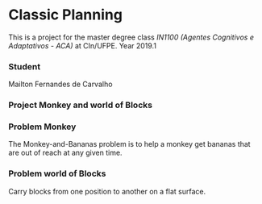 # Classic Planning
This is a project for the master degree class *IN1100 (Agentes Cognitivos e Adaptativos - ACA)* at CIn/UFPE. Year 2019.1

### Student
Mailton Fernandes de Carvalho

### Project Monkey and world of Blocks

### Problem Monkey
The Monkey-and-Bananas problem is to help a monkey get bananas that are out of reach at any given time.

### Problem world of Blocks
Carry blocks from one position to another on a flat surface.

